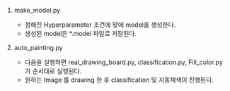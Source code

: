 1. make_model.py
    - 정해진 Hyperparameter 조건에 맞에 model을 생성한다.
    - 생성된 model은 *.model 파일로 저장된다.

2. auto_painting.py
    - 다음을 실행하면 real_drawing_board.py, classification.py, Fill_color.py 가 순서대로 실행된다.
    - 원하는 Image 를 drawing 한 후 classification 및 자동채색이 진행된다.